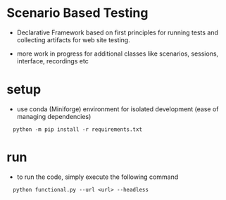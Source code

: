 # Scenario Based Testing

- Declarative Framework based on first principles for running tests and collecting artifacts for web site testing.

- more work in progress for additional classes like scenarios, sessions, interface, recordings etc

# setup

- use conda (Miniforge) environment for isolated development (ease of managing dependencies)

```
  python -m pip install -r requirements.txt
```
# run

- to run the code, simply execute the following command

```
  python functional.py --url <url> --headless
```